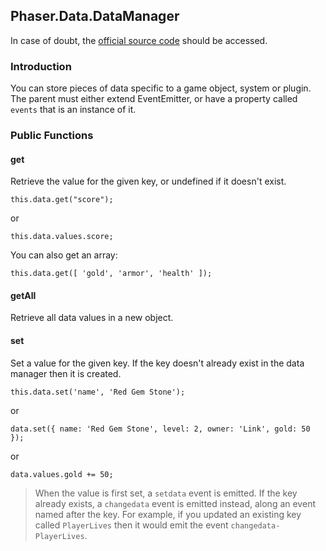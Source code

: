 ## Phaser.Data.DataManager

In case of doubt, the [official source code](https://github.com/photonstorm/phaser) should be accessed.

### Introduction

You can store pieces of data specific to a game object, system or plugin.
The parent must either extend EventEmitter, or have a property called `events` that is an instance of it.

### Public Functions

#### get

Retrieve the value for the given key, or undefined if it doesn't exist.

```
this.data.get("score");
```

or

```
this.data.values.score;
```

You can also get an array:

```
this.data.get([ 'gold', 'armor', 'health' ]);
```

#### getAll

Retrieve all data values in a new object.

#### set

Set a value for the given key. If the key doesn't already exist in the data manager then it is created.

```
this.data.set('name', 'Red Gem Stone');
```

or

```
data.set({ name: 'Red Gem Stone', level: 2, owner: 'Link', gold: 50 });
```

or

```
data.values.gold += 50;
```

> When the value is first set, a `setdata` event is emitted.
> If the key already exists, a `changedata` event is emitted instead, along an event named after the key.
> For example, if you updated an existing key called `PlayerLives` then it would emit the event `changedata-PlayerLives`.
